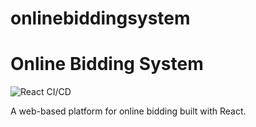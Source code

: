 # onlinebiddingsystem

# Online Bidding System

![React CI/CD](https://github.com/sumit4622/onlinebiddingsystem/actions/workflows/deploy.yml/badge.svg)

A web-based platform for online bidding built with React.
